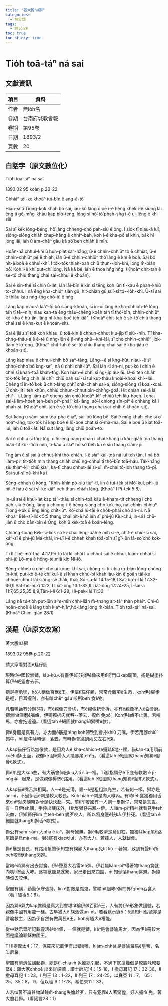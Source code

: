 ```yaml
---
title: "著大膽ná獅"
categories:
  - 無分類
tags:
  - 無lo̍h名
toc: true
toc_sticky: true
---
```


# Tio̍h toā-táⁿ ná sai

## 文獻資訊

| 項目 | 資料 |
|---|---|
| 作者 | 無lo̍h名 |
| 卷期 | 台南府城教會報 |
| 卷期 | 第95卷 |
| 日期 | 1893/2 |
| 頁數 | 20 |

## 白話字（原文數位化）

Tio̍h toā-táⁿ ná sai

1893.02 95 koàn p.20-22

Chhiáⁿ tāi-ke khoàⁿ tuì-bīn ê ang-á-tô͘

Hiān-sî tī Tiong-kok khah bô sai, iáu-kú lâng ū oē i-ê hêng khek i-ê siōng lâi ēng tī gê-mn̂g-kháu kap biō-téng, lóng sī hô͘-tô͘ phah-sǹg i-ê ui-lêng ē khì siâ.

Sai sī ke̍k ióng-béng, hō͘ lâng chheng-chò pah-siù ê ông. I sio̍k tī niau-á luī, siông-siông chia̍h cha̍p-hāng ê chhiⁿ-bah, koh i-ê kha-pō͘ sī khin, ba̍k hī lóng lāi, ia̍h ū àm-chēⁿ gâu kā só͘ beh chia̍h ê mi̍h.

Hoān-nā chhuì-khí ū hun-pia̍t saⁿ-hāng, ū-ê chhin-chhiūⁿ to ē chhiat, ū-ê chhin-chhiūⁿ pê ē thiah, ia̍h ū-ê chhin-chhiūⁿ thô͘ lâng ê khí ē boâ. Sai bô hit-ê boâ ê chhuì-khí. I to̍k-to̍k thiah-bah chiū thun--lo̍h-khì, lóng m̄-bián pō͘. Koh i-ê khí put-chí ióng. Nā kā bé, ia̍h ē thoa hn̄g hn̄g. (Khoàⁿ chit-tah ê sè-tô͘ chiū thang chai sai-chhuì ê khoán).

Sai ê sin-thé sī chin ū-la̍t, ia̍h lāi-bīn ê kin sī tēng koh lūn tì-kàu ē phah-khiû to-chhuì. I nā ēng kha-chiúⁿ siàn gû, hit-chiah gû suî-sî tó--lo̍h-khì. Ū-sî sai ē thiàu kàu nn̄g-tn̄g chó-iū ê hn̄g.

Lâng kap niau-á kiâⁿ-lō͘ bô siāng-khoán, sī in-uī lâng ê kha-chhioh-té lóng ta̍h tī tē--ni̍h, niau kan-ta ēng thâu-chêng koe̍h ta̍h tī thô͘-bīn, chhin-chhiūⁿ ké-kha ê hū-jîn-lâng nì-kha-boé teh kiâⁿ. (Khoàⁿ chit-tah ê sè-tô͘ chiū thang chai sai ê kha-kut ê khoán-sit).

Sai ê jiáu sī toā koh khiau, ū toā-kin ē chhun-chhut kiu-ji̍p tī siù--ni̍h. Tī kha-chńg-thâu-á ê ē-té ū nńg-lūn ê jī-nn̂g phû--khí-lâi, sī chò chhin-chhiūⁿ jio̍k-tiām ê lō͘-ēng. (Khoàⁿ chit-tah ê sè-tô͘ chiū thang chai sai ê kha-jiáu ê khoán-sit).

Lâng kap niau ê chhuì-chi̍h bô saⁿ-tâng. Lâng--ê sī kng-ku̍t, niau--ê sī chho͘-chho͘ bô kng-seⁿ, ná ū chhì chi̍t-iūⁿ. Sai ia̍h sī án-ni, put-kò i chi̍h ê chhì sī khah-toā khah-tn̂g. Koh hiah-ê chhì sī ǹg-ji̍p âu-lāi. Ū-sî teh chia̍h to̍k-to̍k ēng chi̍h lâi chīⁿ chiū bah suî-sî tuì kut-thâu khoài-khoài khí--lâi. Chêng tī ìn-tō͘ kok ū chi̍t-lâng chhī chi̍t-chiah sai-á, siông-siông sī koai-koai. Ū chi̍t-ji̍t i teh khùn, chhiú chhun-chhut bîn-chhn̂g-goā. Hit chiah sai-á lâi chīⁿ--i. Lâng liâm-piⁿ cheng-sîn chiū khoàⁿ-kìⁿ chhiú teh lâu-hoeh. I chai sai-á lim-hoeh teh-beh pìⁿ-pháiⁿ kā-lâng, só͘-í chiong sin-piⁿ ê chhèng kā i phah-sí. (Khoàⁿ chit-tah ê sè-tô͘ chiū thang chai sai-chi̍h ê khoán-sit).

Sai-kang ū sàm-sàm toā-pha ê iaⁿ, sai-bú lóng bô. Sai ê mn̂g khah-chē sī o͘-hoáⁿ-âng, to̍k-to̍k hī kap boé ê lō͘-boé chat sī o͘-mà-mà. Sai ê boé ū kiat toā-lui, ia̍h ū toā-la̍t. Nā sut lâng, lâng chiū poa̍h-tó.

Sai ê chhiu sī tn̂g-tn̂g, ū lō͘-ēng pang-chān i chai khang ū kàu-gia̍h toā thang bián-tit kô--tio̍h mi̍h, tì-kàu ū siaⁿ hō͘ só͘ beh kā ê siù thang siám-pī.

Tng àm ê sî sai ū chhut-khì thó-chia̍h. I-ê siaⁿ kài-toā ná luî teh tân. I nā bô liâm-piⁿ tit-tio̍h mi̍h thang chia̍h chiū ǹg-chhuì tī thô͘-bīn toā-háu. Ta̍k-hāng siù thiaⁿ-kìⁿ chiū kiaⁿ, ka-tī cháu chhut-lâi sì-uî, m̄-chai tó-lo̍h thang tô-pī. Sai suî-sî oá-khì kā i.

Sèng-chheh ū kóng, "Khîn-khîn pó-siú tiuⁿ-tî, lín ê tuì-te̍k sī Mô͘-kuí, phì-jū hit-ê háu ê sai sì-kè kiâⁿ beh thun-chia̍h lâng. (Khoàⁿ I Pí-tek 5:8).

In-uī sai ê khuì-la̍t kap táⁿ-thâu sī chin-toā kàu ē-kham-tit chheng i chò pah-siù ê ông, lâng ū chiong i-ê hêng-siōng chò kok-hō, ná-chhin-chhiūⁿ Tiong-kok ū ēng lêng chi̍t-iūⁿ. Kó͘-chá Iû-tāi ê cho̍k-phài chò án-ni. Nā khoàⁿ Be̍k-sī-lio̍k 5:5 thang chai hit-ê hō ia̍h sī phì-jū Kiù-chú, in-uī I chū-jiân ū chò bān-bîn ê Ông, koh ū ke̍k-toā ê koân-lêng.

Chiông-tiong Be̍k-sī-lio̍k só͘ kì-chài lêng-oa̍h ê mi̍h sì-ê, chi̍t-ê chiū-sī sai, káⁿ-sī ē phì-jū Má-thài, in-uī i-ê chheh khah toā-bīn sī gī-lūn Iâ-so͘ chò kok-ông.

Tī II Thé-mô͘-thài 4:17,Pó-lô lâi kì-chài I ū chhut sai ê chhuì, kiám-chhái sī phì-jū Lô-má ê hông-tè,miâ kiò Nî-lô.

Sèng-chheh ū chē-chē uī kóng-khí sai, chóng-sī tī-chia m̄-bián lóng-chóng ín-khí, put-kò ē-té chí kuí-ê sī khah chhù-bī khah iàu-kín ê:goān tāi-ke chhoē-chhut lâi siông-sè tha̍k; tha̍k Sū-su-kì 14:15-18;I Sat-bó͘-ní kì 17:32-36,II Sat-bó͘-ní kì 1:23, I Lia̍t-ông 13:1-32,II Lia̍t-ông 17:24-25, Í-sài-a 11:7,65,25,35:8,9,Tān-í-lí 6:1-28, Hi-pek-lâi 11:33.

Lâng nā tú-tio̍h put-lūn sím-mi̍h chhì-liān m̄-thang sit-táⁿ thàn pháiⁿ. Chí-ū hoān-choē ê lâng tio̍h kiaⁿ-hiâⁿ,hó-lâng lóng m̄-bián. Tio̍h toā-táⁿ ná-sai.(Khoàⁿ Chim-giân 28:1)

## 漢羅（Ùi原文改寫）

著大膽ná獅

1893.02 95卷 p.20-22

請大家看對面ê尪仔圖

現時tī中國較無獅，iáu-kú人有畫伊ê形刻伊ê像來用tī衙門口kap廟頂，攏是糊塗扑算伊ê威靈會去邪。

獅是極勇猛，hō͘人稱做百獸ê王。伊屬tī貓仔類，常常食雜項ê生肉，koh伊ê腳步是輕，目耳攏利，亦有暗chēⁿ gâu 咬所beh 食ê物。

凡若嘴齒有分別3項，有ê親像刀會切，有ê親像耙會拆，亦有ê親像塗人ê齒會磨。獅無hit個磨ê嘴齒。伊獨獨拆肉就吞--落去，攏m̄ 免pō͘。Koh伊ê齒不止勇。若咬馬，亦會拖遠遠。（看這tah ê細圖就thang知獅嘴ê款）。

獅ê身體是真有力，亦內面ê筋是tēng koh韌致到會扑khiû 刀嘴。伊若用腳chiúⁿ 搧牛，hit隻牛隨時倒--落去。有時獅會跳到兩丈左右ê遠。

人kap貓仔行路無像款，是因為人ê kha-chhioh-té攏踏tī地--裡，貓kan-ta用頭前koe̍h踏tī土面，親像ké 腳ê婦人人躡腳尾teh行。（看這tah ê細圖就thang知獅ê腳骨ê款式）。

獅ê爪是大koh曲，有大筋會伸出kiu入tī siù--裡。Tī腳指頭仔ê下底有軟嫩 ê jī-nn̂g浮--起來，是做親像褥墊ê路用。（看這tah ê細圖就thang知獅ê腳爪ê款式）。

人kap貓ê嘴舌無相同。人--ê是光滑，貓--ê是粗粗無光生，若有刺一樣。獅亦是án-ni，不過伊舌ê刺是較大較長。Koh hiah-ê刺是向入喉內。有時teh食獨獨用舌來chīⁿ就肉隨時對骨頭快快起--來。前tī印度國有一人飼一隻獅仔，常常是乖乖。有一日伊teh睏，手伸出眠床外。Hit隻獅仔來舐--伊。人liâm-piⁿ精神就看見手teh流血，伊知獅仔lim 血teh-beh 變歹咬人，所以將身邊ê銃kā 伊扑死。（看這tah ê細圖就thang知獅舌ê款式）。

獅公有sàm-sàm 大pha ê iaⁿ，獅母攏無。獅ê毛較濟是烏幻紅，獨獨耳kap尾ê路尾節是烏mà-mà。獅ê尾有kiat大lui，亦有大力。若摔人，人就跋倒。

獅ê鬚是長長，有路用幫贊伊知空有夠額大thang免tit kô --著物，致到有聲hō͘所 beh咬ê獸thang閃避。

當暗ê時獅有出去討食。伊ê聲蓋大若雷teh彈。伊若無liâm-piⁿ得著物thang食就向嘴tī塗面大哮。逐項獸聽見就驚，家己走出來四圍，m̄ 知倒落thang逃避。獅隨時倚去咬伊。

聖冊有講，勤勤保守張持，lín ê對敵是魔鬼，譬喻hit個哮ê獅四界行beh吞食人（看 I 彼得5：8）。

因為獅ê氣力kap膽頭是真大到會堪tit稱伊做百獸ê王，人有將伊ê形象做國號，若親像中國有用龍一樣。古早猶大ê 族派做án-ni。若看默示錄5：5通知hit個號亦是譬喻救主，因為伊自然有做萬民ê王，koh有極大ê權能。

從中默示錄所記載靈活ê物4個，一個就是獅，káⁿ是會譬喻馬太，因為伊ê冊較大面是議論耶穌做國王。

Tī II提摩太4：17，保羅來記載伊有出獅ê嘴，kiám-chhái 是譬喻羅馬ê皇帝，名叫尼羅。

聖冊有濟濟位講起獅，總是tī-chia m̄ 免攏總引起，不過下底這幾個是較趣味較要緊ê：願大家chhoē 出來詳細讀；讀士師記14：15-18，I 撒母耳記 17：32-36，II 撒母耳記 1：23，I 列王 13：1-32，II 列王 17：24-25，以賽亞 11：7， 65：25，35：8， 9，但以理 6：1-28，希伯來11：33。

人若tú著不論甚物試鍊m̄-thang失膽趁歹，只有犯罪ê人著驚惶，好人攏m̄ 免。著大膽若獅。（看箴言28：1）
